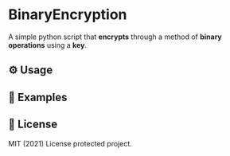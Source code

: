 # BinaryEncryption

A simple python script that **encrypts** through a method of **binary operations** using a **key**.

## ⚙️ Usage

## 📌 Examples

## 📜 License

MIT (2021) License protected project.
